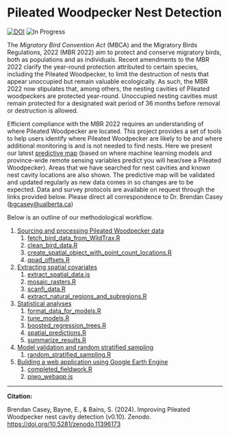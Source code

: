 
# Pileated Woodpecker Nest Detection


[![DOI](https://zenodo.org/badge/648137985.svg)](https://zenodo.org/doi/10.5281/zenodo.11396172) ![In Progress](https://img.shields.io/badge/Status-In%20Progress-yellow)

The _Migratory Bird Convention Act_ (MBCA) and the Migratory Birds Regulations, 2022 (MBR 2022) aim to protect and conserve migratory birds, both as populations and as individuals. Recent amendments to the MBR 2022 clarify the year-round protection attributed to certain species, including the Pileated Woodpecker, to limit the destruction of nests that appear unoccupied but remain valuable ecologically. As such, the MBR 2022 now stipulates that, among others, the nesting cavities of Pileated woodpeckers are protected year-round. Unoccupied nesting cavities must remain protected for a designated wait period of 36 months before removal or destruction is allowed.

Efficient compliance with the MBR 2022 requires an understanding of where Pileated Woodpecker are located. This project provides a set of tools to help users identify where Pileated Woodpecker are likely to be and where additional monitoring is and is not needed to find nests. Here we present our latest [predictive map](https://ee-bgcasey-piwomodels.projects.earthengine.app/view/pileatedwoodpecker) (based on where machine learning models and province-wide remote sensing variables predict you will hear/see a Pileated Woodpecker). Areas that we have searched for nest cavities and known nest cavity locations are also shown. The predictive map will be validated and updated regularly as new data comes in so changes are to be expected. Data and survey protocols are available on request through the links provided below. Please direct all correspondence to Dr. Brendan Casey (bgcasey@ualberta.ca)

Below is an outline of our methodological workflow. 

1. [Sourcing and processing Pileated Woodpecker data](documentation/piwo_data.md)
   1. [fetch_bird_data_from_WildTrax.R](1_code/r_scripts/fetch_bird_data_from_WildTrax.R)
   2. [clean_bird_data.R](1_code/r_scripts/clean_bird_data.R)
   3. [create_spatial_object_with_point_count_locations.R](1_code/r_scripts/create_spatial_object_with_point_count_locations.R)
   4. [qpad_offsets.R](1_code/r_scripts/qpad_offsets.R)
2. [Extracting spatial covariates](documentation/spatial_covariates.md)
   1. [extract_spatial_data.js](1_code/GEE/extract_spatial_data.js)
   2. [mosaic_rasters.R](1_code/r_scripts/mosaic_rasters.R)
   3. [scanfi_data.R](1_code/r_scripts/scanfi_data.R)
   4. [extract_natural_regions_and_subregions.R](1_code/r_scripts/extract_natural_regions_and_subregions.R)
3. [Statistical analyses](documentation/statistical_analyses.md)
   1. [format_data_for_models.R](1_code/r_scripts/format_data_for_models.R)
   2. [tune_models.R](1_code/r_scripts/tune_models.R)
   3. [boosted_regression_trees.R](1_code/r_scripts/boosted_regression_trees.R)
   4. [spatial_predictions.R](1_code/r_scripts/spatial_predictions.R)
   5. [summarize_results.R](1_code/r_scripts/summarize_results.R)
4. [Model validation and random stratified sampling](documentation/random_stratified_sampling.md)
   1. [random_stratified_sampling.R](1_code/r_scripts/random_stratified_sampling.R)
5. [Building a web application using Google Earth Engine](documentation/gee_web_application.md)
   1. [completed_fieldwork.R](1_code/r_scripts/completed_fieldwork.R)
   2. [piwo_webapp.js](1_code/GEE/piwo_webapp.js)



----
**Citation:**

Brendan Casey, Bayne, E., & Bains, S. (2024). Improving Pileated Woodpecker nest cavity detection (v0.10). Zenodo. https://doi.org/10.5281/zenodo.11396173
